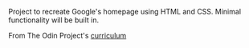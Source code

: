 Project to recreate Google's homepage using HTML and CSS. Minimal functionality will be built in.

From The Odin Project's [curriculum](http://www.theodinproject.com/web-development-101/html-css)
